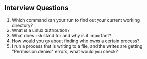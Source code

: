 ## Interview Questions

1. Which command can your run to find out your current working directory?
2. What is a Linux distribution?
3. What does `ssh` stand for and why is it important?
4. How would you go about finding who owns a certain process?
5. I run a process that is writing to a file, and the writes are getting "Permission denied" errors, what would you check?